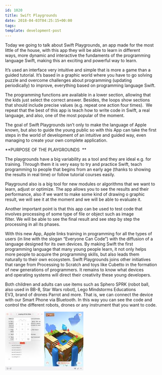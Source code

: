```yaml
---
id: 1020
title: Swift Playgrounds
date: 2018-04-03T04:25:15+00:00
tags: 
template: development-post
---
```


Today we going to talk about Swift Playgrounds, an app made for the most little of the house, with this app they will be able to learn in different ways, more dynamic and interactive the fundaments of the programming language Swift, making this an exciting and powerful way to learn.

It’s used an interface very intuitive and simple that is more a game than a guided tutorial. It’s based in a graphic world where you have to go solving puzzle and overcome challenges about programming (updating periodically) to improve, everything based on programming language Swift.

The programming functions are available in a lower section, allowing that the kids just select the correct answer. Besides, the loops show sections that should include precise values (e.g. repeat one action four times).  We repeat that the best of this app is teach how to write code in Swift, a real language, and also, one of the most popular of the moment.

The goal of Swift Playgrounds isn’t only to make the language of Apple known, but also to guide the young public so with this App can take the first steps in the world of development of an intuitive and guided way, even managing to create your own complete application.

**PURPOSE OF THE PLAYGROUNDS  **

The playgrounds have a big variability as a tool and they are ideal e.g. for training. Through them it is very easy to try and practice Swift, teach programming to people that begins from an early age (thanks to showing the results in real time) or follow tutorial courses easily.

Playground also is a big tool for new modules or algorithms that we want to learn, adjust or optimize. The app allows you to see the results and their performance, also if we want to make some kind of drawing o graphic result, we will see it at the moment and we will be able to evaluate it.

Another important point is that this app can be used to test code that involves processing of some type of file or object such as image filter. We will be able to see the final result and see step by step the processing in all its phases.

With this new App, Apple links training in programming for all the types of users (in line with the slogan “Everyone Can Code”) with the diffusion of a language designed for its own devices. By making Swift the first programming language that many young people learn, it not only helps more people to acquire the programming skills, but also leads them naturally to their own ecosystem. Swift Playgrounds joins other initiatives that range from Processing to Scratch and toys like Cubetto in the formation of new generations of programmers. It remains to know what devices and operating systems will direct their creativity these young developers.

Both children and adults can use items such as Sphero SPRK (robot ball, also used in BB-8, Star Wars robot), Lego Mindstorms Educations EV3, brand of drones Parrot and more. That is, we can connect the device with our Smart Phone via Bluetooth. In this way you can see the code and control the different robots, drones or any instrument that you want to code.

![Swift Playgrounds](media/04/images-1.jpeg)
